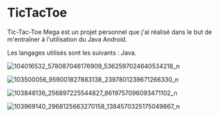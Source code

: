 # TicTacToe
Tic-Tac-Toe Mega est un projet personnel que j'ai réalisé dans le but de m'entraîner à l'utilisation du Java Android.

Les langages utilisés sont les suivants : Java.

![104016532_578087046176909_5362597024640534218_n](https://user-images.githubusercontent.com/44953418/84320758-796c8d00-ab72-11ea-9dd5-5caada6b6652.png)

![103500056_959001827883138_2397801239671266330_n](https://user-images.githubusercontent.com/44953418/84320993-ca7c8100-ab72-11ea-9f73-8ece02a979a6.png)

![103848136_256897225544827_8619757096093471102_n](https://user-images.githubusercontent.com/44953418/84321092-e718b900-ab72-11ea-83fb-e7015bd785ae.png)

![103969140_2968125663270158_1384570325175049867_n](https://user-images.githubusercontent.com/44953418/84321120-ef70f400-ab72-11ea-8304-74cf663bf545.png)
